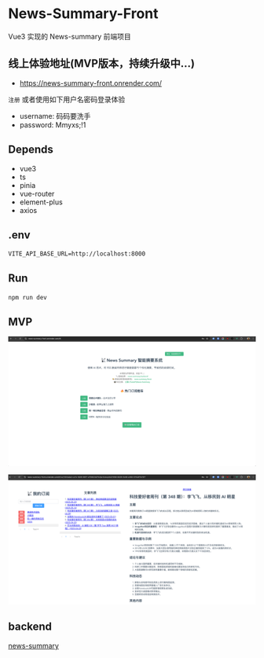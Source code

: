 # News-Summary-Front

Vue3 实现的 News-summary 前端项目

## 线上体验地址(MVP版本，持续升级中...)

- <https://news-summary-front.onrender.com/>

`注册` 或者使用如下用户名密码登录体验

- username: 码码要洗手
- password: Mmyxs;!1

## Depends

- vue3
- ts
- pinia
- vue-router
- element-plus
- axios

## .env

```.env
VITE_API_BASE_URL=http://localhost:8000
```

## Run

`npm run dev`

## MVP

![News-Summary-Front-MVP-Home](./public/home.png)

![News-Summary-Front-MVP-RSS](./public/rss.png)

## backend

[news-summary](https://github.com/wsgggws/news-summary)

